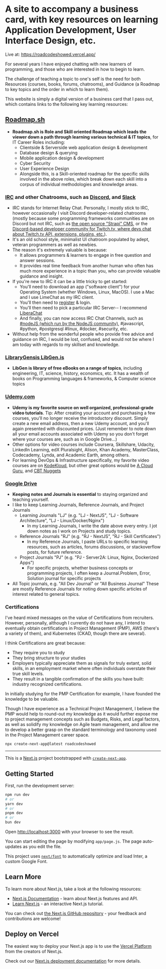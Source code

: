 
# A site to accompany a business card, with key resources on learning Application Development, User Interface Design, etc.

Live at: https://roadcodeshowed.vercel.app/

For several years I have enjoyed chatting with new learners of programming, and those who are interested in how to begin to learn.

The challenge of teaching a topic to one's self is the need for both Resources (courses, books, forums, chatrooms), and Guidance (a Roadmap to key topics and the order in which to learn them).

This website is simply a digital version of a business card that I pass out, which contains links to the following key learning resources:

## [Roadmap.sh](https://roadmap.sh/)
  - **Roadmap.sh is Role and Skill oriented Roadmap which leads the viewer down a path through learning various technical & IT topics**, for IT Career Roles including:
    - Clientside & Serverside web application design & development
    - Database design & querying
    - Mobile application design & development
    - Cyber Security
    - User Experience Design
    - Alongside this, is a Skill-oriented roadmap for the specific skills involved in the above roles, which break down each skill into a corpus of individual methodologies and knowledge areas.

### [IRC](https://en.wikipedia.org/wiki/Internet_Relay_Chat) and other Chatrooms, such as [Discord](https://www.codemonk.ai/insights/top-discord-servers-developers), and [Slack](https://techbeacon.com/app-dev-testing/46-slack-groups-developers)
  - IRC stands for Internet Relay Chat.  Personally, I mostly stick to IRC, however occasionally I visit Discord developer-related chatrooms (mostly because some programming frameworks communities are on Discord but not IRC, such as [the open source "Strapi" CMS](https://strapi.io/blog/migrating-our-community-chat-from-slack-to-discord), or the [Discord-based developer community for Twitch.tv, where devs chat about Twitch.tv API, extensions, plugins, etc.](https://dev.twitch.tv/support/)).
  - It's an old school style, minimalist UI chatroom populated by adept, veteran programmers as well as newbies.
  - The reason it's extremely valuable is because:
    - It allows programmers & learners to engage in free question and answer sessions.
    - It provides real time feedback from another human who often has much more experience in a topic than you, who can provide valuable guidance and insight.
  - If you're new to IRC it can be a little tricky to get started:
    - You'll need to download an app ("software client") for your Operating System (whether Windows, Linux, MacOS).  I use a Mac and I use LimeChat as my IRC client.
    - You'll then need to [register](https://help.ubuntu.com/community/InternetRelayChat/Registration#:~:text=Type%20%C2%AB%20%2Fmsg%20nickserv%20register%20password_of_your_choice,copy%20and%20paste%20into%20IRC.) & login.
    - You'll then need to pick a particular IRC Server-- I recommend [LiberaChat](https://libera.chat/guides/connect)
    - And finally, you can now access IRC Chat Channels, such as [#nodeJS (which run by the NodeJS community)](https://nodejs.org/en/about/get-involved), #javascript, #python, #postgresql #linux, #docker, #security, etc.
  - Without help from the wonderful people who provide free advice and guidance on IRC, I would be lost, confused, and would not be where I am today with regards to my skillset and knowledge.

### [LibraryGensis LibGen.is](https://libgen.is/)
  - **LibGen is library of free eBooks on a range of topics**, including engineering, IT, science, history, economics, etc.  It has a wealth of books on Programming languages & frameworks, & Computer science topics

### [Udemy.com](https://udemy.com/)
  - **Udemy is my favorite source on well organized, professional-grade video tutorials**.  Tip: After creating your account and purchasing a few courses, you'll no longer receive the introductory discount.  Simply create a new email address, then a new Udemy account, and you'll again presented with discounted prices.  (Just remember to note down all your email accounts associated with Udemy so you don't forget where your courses are, such as in Google Drive...)
  - Other options for video courses include 
Coursera, Skillshare, Udacity, LinkedIn Learning, edX
Pluralsight, Alison, Khan Academy, MasterClass, Codecademy, Lynda, and Academic Earth, among others.
  - For learning DevOps & Infrastructure specifically, my favorite video courses are on [KodeKloud](https://kodekloud.com/), but other great options would be [A Cloud Guru](https://acloudguru.com), and [CBT Nuggets](https://www.cbtnuggets.com)

### [Google Drive](https://drive.google.com/drive/)
  - **Keeping notes and Journals is essential** to staying organized and teaching yourself.
  - I like to keep Learning Journals, Reference Journals, and Project Journals
    - Learning Journals "LJ" (e.g. "LJ - NextJS", "LJ - Software Architecture", "LJ - Linux/Docker/Nginx")
      - In my Learning Journals, I write the date above every entry.  I jot down notes as I work on Projects and study topics.
    -  Reference Journals "RJ" (e.g. "RJ - NextJS", "RJ - Skill Certificates")
       - In my Reference Journals, I paste URLs to specific learning resources, such as articles, forums discussions, or stackoverflow posts, for future reference.
    - Project Journals "PJ" (e.g. "PJ - Server2A: Linux, Nginx, Dockerized Apps")
      - For specific projects, whether business concepts or programming projects, I often keep a Journal.Problem, Error, Solution journal for specific projects
  - All Topic journals, e.g. "All Dev Journal" or "All Business Journal" These are mostly Reference Journals for noting down specific articles of interest related to general topics.

### Certifications

I've heard mixed messages on the value of Certifications from recruiters.  However, personally, although I currently do not have any, I intend to eventually obtain certifications in Project Management (PMP), AWS (there's a variety of them), and Kubernetes (CKAD, though there are several).

I think Certifications are great because:
- They require you to study
- They bring structure to your studies
- Employers typically appreciate them as signals for truly extant, solid skills, in an employment market where often individuals overstate their true skill levels.
- They result in a tangible confirmation of the skills you have built: industry recognized certifications.

In initially studying for the PMP Certification for example, I have founded the knowledge to be valuable.

Though I have experience as a Technical Project Management, I believe the PMP would help to round-out my knowledge as it would further expose me to project management concepts such as Budgets, Risks, and Legal factors, as well as solidify my knowledge on Agile team management, and allow me to develop a better grasp on the standard terminology and taxonomy used in the  Project Management career space.

```bash
npx create-next-app@latest roadcodeshowed
```

______________
This is a [Next.js](https://nextjs.org/) project bootstrapped with [`create-next-app`](https://github.com/vercel/next.js/tree/canary/packages/create-next-app).

## Getting Started

First, run the development server:

```bash
npm run dev
# or
yarn dev
# or
pnpm dev
# or
bun dev
```

Open [http://localhost:3000](http://localhost:3000) with your browser to see the result.

You can start editing the page by modifying `app/page.js`. The page auto-updates as you edit the file.

This project uses [`next/font`](https://nextjs.org/docs/basic-features/font-optimization) to automatically optimize and load Inter, a custom Google Font.

## Learn More

To learn more about Next.js, take a look at the following resources:

- [Next.js Documentation](https://nextjs.org/docs) - learn about Next.js features and API.
- [Learn Next.js](https://nextjs.org/learn) - an interactive Next.js tutorial.

You can check out [the Next.js GitHub repository](https://github.com/vercel/next.js/) - your feedback and contributions are welcome!

## Deploy on Vercel

The easiest way to deploy your Next.js app is to use the [Vercel Platform](https://vercel.com/new?utm_medium=default-template&filter=next.js&utm_source=create-next-app&utm_campaign=create-next-app-readme) from the creators of Next.js.

Check out our [Next.js deployment documentation](https://nextjs.org/docs/deployment) for more details.
